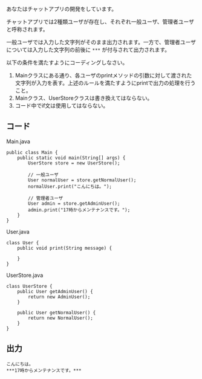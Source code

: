 あなたはチャットアプリの開発をしています。

チャットアプリでは2種類ユーザが存在し、それぞれ一般ユーザ、管理者ユーザと呼称されます。

一般ユーザでは入力した文字列がそのまま出力されます。一方で、管理者ユーザについては入力した文字列の前後に `***` が付与されて出力されます。

以下の条件を満たすようにコーディングしなさい。

1. Mainクラスにある通り、各ユーザのprintメソッドの引数に対して渡された文字列が入力を表す。上述のルールを満たすようにprintで出力の処理を行うこと。
1. Mainクラス、UserStoreクラスは書き換えてはならない。
1. コード中でif文は使用してはならない。

## コード


Main.java

```
public class Main {
    public static void main(String[] args) {
        UserStore store = new UserStore();

        // 一般ユーザ
        User normalUser = store.getNormalUser();
        normalUser.print("こんにちは。");

        // 管理者ユーザ
        User admin = store.getAdminUser();
        admin.print("17時からメンテナンスです。");
    }
}
```

User.java

```
class User {
    public void print(String message) {

    }
}
```

UserStore.java

```
class UserStore {
    public User getAdminUser() {
        return new AdminUser();
    }

    public User getNormalUser() {
        return new NormalUser();
    }
}
```


## 出力

```
こんにちは。
***17時からメンテナンスです。***
```


